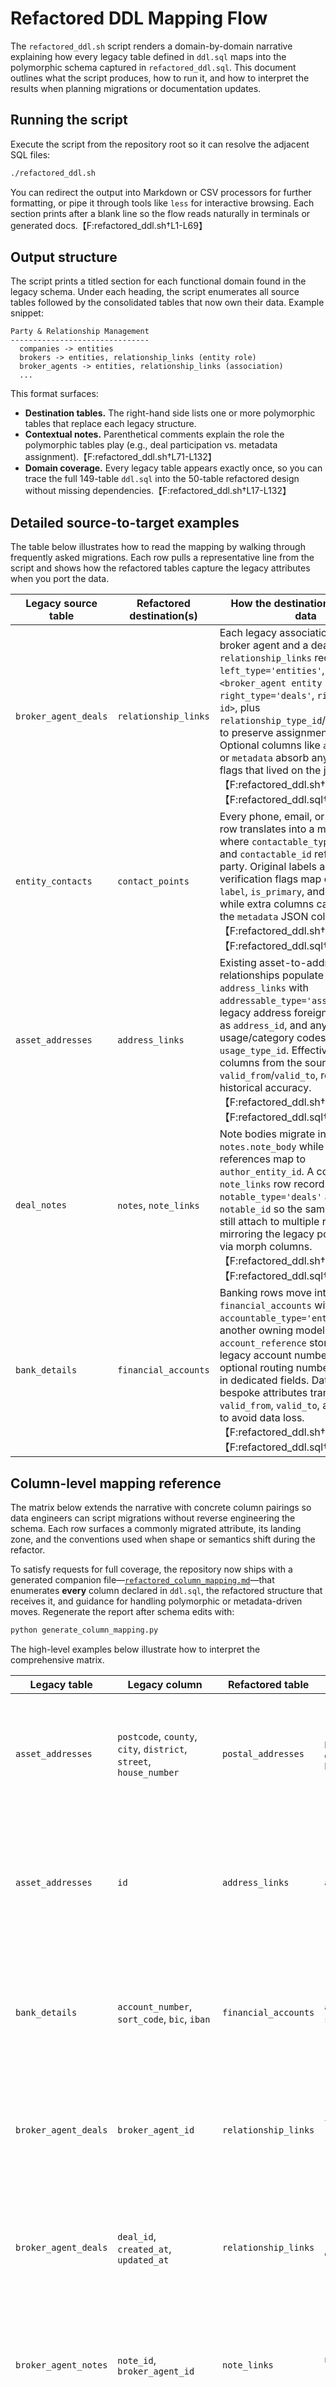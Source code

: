 # Refactored DDL Mapping Flow

The `refactored_ddl.sh` script renders a domain-by-domain narrative explaining how every legacy table defined in `ddl.sql` maps into the polymorphic schema captured in `refactored_ddl.sql`. This document outlines what the script produces, how to run it, and how to interpret the results when planning migrations or documentation updates.

## Running the script

Execute the script from the repository root so it can resolve the adjacent SQL files:

```bash
./refactored_ddl.sh
```

You can redirect the output into Markdown or CSV processors for further formatting, or pipe it through tools like `less` for interactive browsing. Each section prints after a blank line so the flow reads naturally in terminals or generated docs.【F:refactored_ddl.sh†L1-L69】

## Output structure

The script prints a titled section for each functional domain found in the legacy schema. Under each heading, the script enumerates all source tables followed by the consolidated tables that now own their data. Example snippet:

```
Party & Relationship Management
-------------------------------
  companies -> entities
  brokers -> entities, relationship_links (entity role)
  broker_agents -> entities, relationship_links (association)
  ...
```

This format surfaces:

- **Destination tables.** The right-hand side lists one or more polymorphic tables that replace each legacy structure.
- **Contextual notes.** Parenthetical comments explain the role the polymorphic tables play (e.g., deal participation vs. metadata assignment).【F:refactored_ddl.sh†L71-L132】
- **Domain coverage.** Every legacy table appears exactly once, so you can trace the full 149-table `ddl.sql` into the 50-table refactored design without missing dependencies.【F:refactored_ddl.sh†L17-L132】

## Detailed source-to-target examples

The table below illustrates how to read the mapping by walking through frequently asked migrations. Each row pulls a representative line from the script and shows how the refactored tables capture the legacy attributes when you port the data.

| Legacy source table | Refactored destination(s) | How the destination stores the data |
| --- | --- | --- |
| `broker_agent_deals` | `relationship_links` | Each legacy association between a broker agent and a deal becomes a `relationship_links` record with `left_type='entities'`, `left_id=<broker_agent entity id>`, `right_type='deals'`, `right_id=<deal id>`, plus `relationship_type_id`/`role_value_id` to preserve assignment semantics. Optional columns like `amount_value` or `metadata` absorb any bespoke flags that lived on the join table.【F:refactored_ddl.sh†L95-L120】【F:refactored_ddl.sql†L201-L220】 |
| `entity_contacts` | `contact_points` | Every phone, email, or other contact row translates into a morph record where `contactable_type='entities'` and `contactable_id` references the party. Original labels and verification flags map directly to `label`, `is_primary`, and `is_verified`, while extra columns can move into the `metadata` JSON column.【F:refactored_ddl.sh†L123-L129】【F:refactored_ddl.sql†L82-L100】 |
| `asset_addresses` | `address_links` | Existing asset-to-address relationships populate `address_links` with `addressable_type='assets'`, the legacy address foreign key stored as `address_id`, and any usage/category codes mapped to `usage_type_id`. Effective date columns from the source map to `valid_from`/`valid_to`, retaining historical accuracy.【F:refactored_ddl.sh†L123-L129】【F:refactored_ddl.sql†L120-L138】 |
| `deal_notes` | `notes`, `note_links` | Note bodies migrate into `notes.note_body` while author references map to `author_entity_id`. A companion `note_links` row records the `notable_type='deals'` and `notable_id` so the same note can still attach to multiple records, mirroring the legacy polymorphism via morph columns.【F:refactored_ddl.sh†L95-L120】【F:refactored_ddl.sql†L387-L407】 |
| `bank_details` | `financial_accounts` | Banking rows move into `financial_accounts` with `accountable_type='entities'` (or another owning model), `account_reference` storing the legacy account number, and optional routing numbers captured in dedicated fields. Date ranges and bespoke attributes transfer into `valid_from`, `valid_to`, and `metadata` to avoid data loss.【F:refactored_ddl.sh†L95-L120】【F:refactored_ddl.sql†L138-L157】 |

## Column-level mapping reference

The matrix below extends the narrative with concrete column pairings so data engineers can script migrations without reverse engineering the schema. Each row surfaces a commonly migrated attribute, its landing zone, and the conventions used when shape or semantics shift during the refactor.

To satisfy requests for full coverage, the repository now ships with a generated companion file—[`refactored_column_mapping.md`](./refactored_column_mapping.md)—that enumerates **every** column declared in `ddl.sql`, the refactored structure that receives it, and guidance for handling polymorphic or metadata-driven moves. Regenerate the report after schema edits with:

```bash
python generate_column_mapping.py
```

The high-level examples below illustrate how to interpret the comprehensive matrix.

| Legacy table | Legacy column | Refactored table | Refactored column(s) | Notes |
| --- | --- | --- | --- | --- |
| `asset_addresses` | `postcode`, `county`, `city`, `district`, `street`, `house_number` | `postal_addresses` | `postcode`, `county`, `city`, `district`, `street`, `house_number` | Core location fields lift-and-shift into the consolidated address catalog; `country` is normalized into `postal_addresses.country_code` using ISO values during migration.【F:ddl.sql†L44-L55】【F:refactored_ddl.sql†L100-L118】 |
| `asset_addresses` | `id` | `address_links` | `address_id` | When assets reference their address record, the foreign key transitions into the polymorphic join so the same `postal_addresses` row can attach to multiple owners via `addressable_type`/`addressable_id`.【F:ddl.sql†L44-L55】【F:refactored_ddl.sql†L120-L133】 |
| `bank_details` | `account_number`, `sort_code`, `bic`, `iban` | `financial_accounts` | `account_reference`, `sort_code`, `bic`, `iban` | Account metadata keeps its own columns; `account_reference` stores the historic account number while `metadata` captures any soft-deleted flags that previously relied on `deleted_at`.【F:ddl.sql†L115-L124】【F:refactored_ddl.sql†L137-L153】 |
| `broker_agent_deals` | `broker_agent_id` | `relationship_links` | `left_id` (`left_type='entities'`) | Broker agents now materialize as `entities`, so the join’s agent foreign key lands in the polymorphic `left_id` slot to support reuse with other entity roles.【F:ddl.sql†L1444-L1455】【F:refactored_ddl.sql†L201-L209】 |
| `broker_agent_deals` | `deal_id`, `created_at`, `updated_at` | `relationship_links` | `right_id`, `started_at`, `ended_at` | Deal associations remain on the right-hand side while lifecycle timestamps align with the temporal columns that drive relationship histories in the refactored model.【F:ddl.sql†L1444-L1455】【F:refactored_ddl.sql†L205-L217】 |
| `broker_agent_notes` | `note_id`, `broker_agent_id` | `note_links` | `note_id`, `notable_id` (`notable_type='entities'`) | Notes still point to their text record; the association now uses morph columns so the same note can fan out to multiple entities without bespoke bridge tables.【F:ddl.sql†L1462-L1475】【F:refactored_ddl.sql†L396-L404】 |
| `deal_notes` | `note`, `created_by_user_id`, `deal_id` | `notes`, `note_links` | `note_body`, `author_entity_id`, `notable_id` (`notable_type='deals'`) | Deal commentary is preserved by moving the text and author to `notes` while the deal relationship continues through `note_links`, enabling cross-record reuse.【F:ddl.sql†L1902-L1915】【F:refactored_ddl.sql†L387-L404】 |


## Table reduction rationale

The mapping demonstrates how consolidating redundant join and lookup tables into polymorphic structures reduced the schema footprint from 149 to 50 base tables. Common examples include:

- **Relationship pivots** now handled by `relationship_links`, eliminating numerous bespoke association tables.
- **Contact and address joins** replaced with `contact_points` and `address_links`, letting any model attach communication and location data without new junction tables.
- **Reference enumerations** centralized in `reference_domains` and `reference_values`, removing dozens of duplicated lookup tables.

These consolidations preserve every legacy attribute by moving optional fields into JSON `metadata` columns or the shared attribute framework, maintaining functional parity while shrinking table count.【F:refactored_ddl.sql†L5-L223】

## Using the mapping during migrations

- **Migration planning.** Use each section as a checklist when migrating a domain—ensure every source table has a target and that polymorphic links are populated with the appropriate `{type, id}` pairs.
- **Documentation.** Redirect the script output into project wikis to keep human-readable mappings in sync with schema changes; rerunning the script automatically reflects future updates.
- **Automation.** Because the output is deterministic, you can feed it into parsing scripts or tests that verify no legacy tables are left unmapped.

By pairing this document with the script itself, teams gain both automated and narrative views of how the refactored schema encapsulates the legacy data model.
